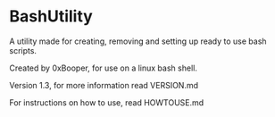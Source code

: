 # BashUtility
A utility made for creating, removing and setting up ready to use bash scripts.

Created by 0xBooper, for use on a linux bash shell.

Version 1.3, for more information read VERSION.md

For instructions on how to use, read HOWTOUSE.md
